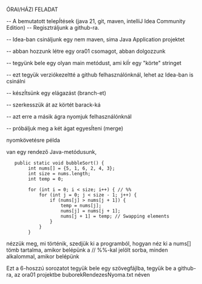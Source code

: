 ÓRAI/HÁZI FELADAT
 
-- A bemutatott telepÍtések (java 21, git, maven, intelliJ Idea Community Edition)
-- Regisztráljunk a github-ra.

-- Idea-ban csináljunk egy nem maven, sima Java Application projektet

-- abban hozzunk létre egy ora01 csomagot, abban dolgozzunk

-- tegyünk bele egy olyan main metódust, ami kiÍr egy "körte" stringet

-- ezt tegyük verziókezeltté a github felhasználónknál, 
        lehet az Idea-ban is csinálni
        
-- készÍtsünk egy elágazást (branch-et)

-- szerkesszük át az körtét barack-ká

-- azt erre a másik ágra nyomjuk felhasználónknál

-- próbáljuk meg a két ágat egyesÍteni (merge)
 
nyomkövetésre példa
 
van egy rendező Java-metódusunk, 
~~~
   public static void bubbleSort() {
        int nums[] = {5, 1, 6, 2, 4, 3};
        int size = nums.length;
        int temp = 0;
 
        for (int i = 0; i < size; i++) { // %%
            for (int j = 0; j < size - 1; j++) { 
                if (nums[j] > nums[j + 1]) {
                    temp = nums[j];
                    nums[j] = nums[j + 1];
                    nums[j + 1] = temp; // Swapping elements
                }
            }
        }
 ~~~
 
nézzük meg, mi történik, szedjük ki a programból, hogyan néz ki a nums[] tömb tartalma, amikor belépünk a // %%-kal jelölt sorba, minden alkalommal, amikor belépünk
 
Ezt a 6-hoszzú sorozatot tegyük bele egy szövegfájlba, tegyük be a github-ra, az ora01 projektbe buborekRendezesNyoma.txt néven
